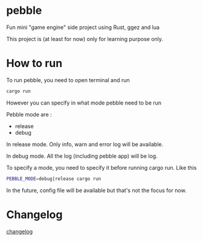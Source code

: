 # pebble
Fun mini "game engine" side project using Rust, ggez and lua

This project is (at least for now) only for learning purpose only.

# How to run

To run pebble, you need to open terminal and run

```bash
cargo run
```

However you can specify in what mode pebble need to be run

Pebble mode are : 

- release
- debug

In release mode. Only info, warn and error log will be available.

In debug mode. All the log (including pebble app) will be log.

To specify a mode, you need to specify it before running cargo run. Like this

```bash
PEBBLE_MODE=debug|release cargo run
```

In the future, config file will be available but that's not the focus for now.

# Changelog
[changelog](./CHANGELOG.md)